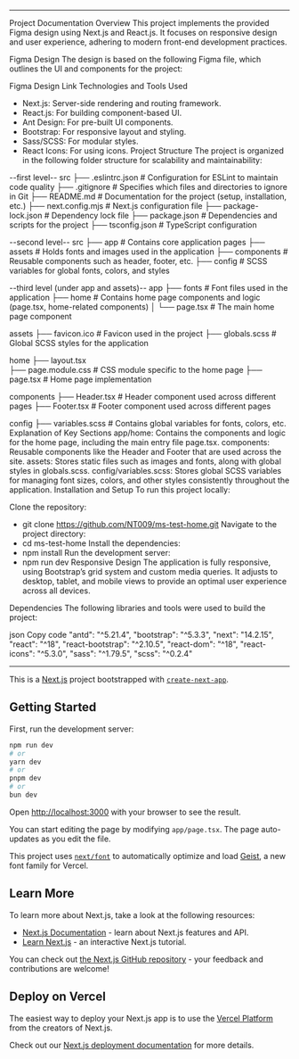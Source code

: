 
----------------------------------------------------------------------  


Project Documentation
Overview
This project implements the provided Figma design using Next.js and React.js. It focuses on responsive design and user experience, adhering to modern front-end development practices.

Figma Design
The design is based on the following Figma file, which outlines the UI and components for the project:

Figma Design Link
Technologies and Tools Used
- Next.js: Server-side rendering and routing framework.
- React.js: For building component-based UI.
- Ant Design: For pre-built UI components.
- Bootstrap: For responsive layout and styling.
- Sass/SCSS: For modular styles.
- React Icons: For using icons.
Project Structure
The project is organized in the following folder structure for scalability and maintainability:

--first level--
src
├── .eslintrc.json              # Configuration for ESLint to maintain code quality
├── .gitignore                  # Specifies which files and directories to ignore in Git
├── README.md                   # Documentation for the project (setup, installation, etc.)
├── next.config.mjs             # Next.js configuration file
├── package-lock.json           # Dependency lock file
├── package.json                # Dependencies and scripts for the project
├── tsconfig.json               # TypeScript configuration

--second level--
src
├── app                         # Contains core application pages
├── assets                      # Holds fonts and images used in the application
├── components                  # Reusable components such as header, footer, etc.
├── config                      # SCSS variables for global fonts, colors, and styles

--third level (under app and assets)--
app
├── fonts                       # Font files used in the application
├── home                        # Contains home page components and logic (page.tsx, home-related components)
│   └── page.tsx                # The main home page component

assets
├── favicon.ico                 # Favicon used in the project
├── globals.scss                # Global SCSS styles for the application

home
├── layout.tsx              
├── page.module.css             # CSS module specific to the home page
├── page.tsx                    # Home page implementation

components
├── Header.tsx                  # Header component used across different pages
├── Footer.tsx                  # Footer component used across different pages

config
├── variables.scss              # Contains global variables for fonts, colors, etc.
Explanation of Key Sections
app/home: Contains the components and logic for the home page, including the main entry file page.tsx.
components: Reusable components like the Header and Footer that are used across the site.
assets: Stores static files such as images and fonts, along with global styles in globals.scss.
config/variables.scss: Stores global SCSS variables for managing font sizes, colors, and other styles consistently throughout the application.
Installation and Setup
To run this project locally:

Clone the repository:
- git clone https://github.com/NT009/ms-test-home.git
 Navigate to the project directory:
- cd ms-test-home
Install the dependencies:
- npm install
Run the development server:
- npm run dev
Responsive Design
The application is fully responsive, using Bootstrap’s grid system and custom media queries. It adjusts to desktop, tablet, and mobile views to provide an optimal user experience across all devices.

Dependencies
The following libraries and tools were used to build the project:

json
Copy code
"antd": "^5.21.4",
"bootstrap": "^5.3.3",
"next": "14.2.15",
"react": "^18",
"react-bootstrap": "^2.10.5",
"react-dom": "^18",
"react-icons": "^5.3.0",
"sass": "^1.79.5",
"scss": "^0.2.4"

---------------------------------------------------------------------



This is a [Next.js](https://nextjs.org) project bootstrapped with [`create-next-app`](https://nextjs.org/docs/app/api-reference/cli/create-next-app).

## Getting Started

First, run the development server:

```bash
npm run dev
# or
yarn dev
# or
pnpm dev
# or
bun dev
```

Open [http://localhost:3000](http://localhost:3000) with your browser to see the result.

You can start editing the page by modifying `app/page.tsx`. The page auto-updates as you edit the file.

This project uses [`next/font`](https://nextjs.org/docs/app/building-your-application/optimizing/fonts) to automatically optimize and load [Geist](https://vercel.com/font), a new font family for Vercel.

## Learn More

To learn more about Next.js, take a look at the following resources:

- [Next.js Documentation](https://nextjs.org/docs) - learn about Next.js features and API.
- [Learn Next.js](https://nextjs.org/learn) - an interactive Next.js tutorial.

You can check out [the Next.js GitHub repository](https://github.com/vercel/next.js) - your feedback and contributions are welcome!

## Deploy on Vercel

The easiest way to deploy your Next.js app is to use the [Vercel Platform](https://vercel.com/new?utm_medium=default-template&filter=next.js&utm_source=create-next-app&utm_campaign=create-next-app-readme) from the creators of Next.js.

Check out our [Next.js deployment documentation](https://nextjs.org/docs/app/building-your-application/deploying) for more details.

